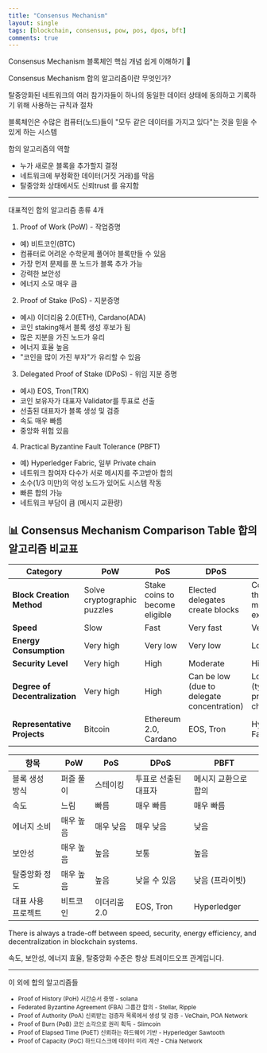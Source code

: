 ```yaml
---
title: "Consensus Mechanism"
layout: single
tags: [blockchain, consensus, pow, pos, dpos, bft]
comments: true
---
```


Consensus Mechanism 블록체인 핵심 개념 쉽게 이해하기 🔗

Consensus Mechanism 합의 알고리즘이란 무엇인가?

탈중앙화된 네트워크의 여러 참가자들이 하나의 동일한 데이터 상태에 동의하고 기록하기 위해 사용하는 규칙과 절차

블록체인은 수많은 컴퓨터(노드)들이 "모두 같은 데이터를 가지고 있다"는 것을 믿을 수 있게 하는 시스템

합의 알고리즘의 역할

- 누가 새로운 블록을 추가할지 결정
- 네트워크에 부정확한 데이터(거짓 거래)를 막음
- 탈중앙화 상태에서도 신뢰trust 를 유지함

---

대표적인 합의 알고리즘 종류 4개

1. Proof of Work (PoW) - 작업증명
  * 예) 비트코인(BTC)
  * 컴퓨터로 어려운 수학문제 풀어야 블록만들 수 있음
  * 가장 먼저 문제를 푼 노드가 블록 추가 가능
  * 강력한 보안성
  * 에너지 소모 매우 큼

2. Proof of Stake (PoS) - 지분증명
  * 예시) 이더리움 2.0(ETH), Cardano(ADA)
  * 코인 staking해서 블록 생성 후보가 됨
  * 많은 지분을 가진 노드가 유리
  * 에너지 효율 높음
  * "코인을 많이 가진 부자"가 유리할 수 있음

3. Delegated Proof of Stake (DPoS) - 위임 지분 증명
  * 예시) EOS, Tron(TRX)
  * 코인 보유자가 대표자 Validator를 투표로 선출
  * 선출된 대표자가 블록 생성 및 검증
  * 속도 매우 빠름
  * 중앙화 위험 있음

4. Practical Byzantine Fault Tolerance (PBFT)
  * 예) Hyperledger Fabric, 일부 Private chain
  * 네트워크 참여자 다수가 서로 메시지를 주고받아 합의
  * 소수(1/3 미만)의 악성 노드가 있어도 시스템 작동
  * 빠른 합의 가능
  * 네트워크 부담이 큼 (메시지 교환량)

## 📊 Consensus Mechanism Comparison Table 합의 알고리즘 비교표

| Category | PoW | PoS | DPoS | PBFT |
|----------|-----|-----|------|------|
| **Block Creation Method** | Solve cryptographic puzzles | Stake coins to become eligible | Elected delegates create blocks | Consensus through message exchanges |
| **Speed** | Slow | Fast | Very fast | Very fast |
| **Energy Consumption** | Very high | Very low | Very low | Low |
| **Security Level** | Very high | High | Moderate | High |
| **Degree of Decentralization** | Very high | High | Can be low (due to delegate concentration) | Low (typically private chains) |
| **Representative Projects** | Bitcoin | Ethereum 2.0, Cardano | EOS, Tron | Hyperledger Fabric |


| 항목 | PoW | PoS | DPoS | PBFT |
|------|-----|-----|------|------|
| 블록 생성 방식 | 퍼즐 풀이 | 스테이킹 | 투표로 선출된 대표자 | 메시지 교환으로 합의 |
| 속도 | 느림 | 빠름 | 매우 빠름 | 매우 빠름 |
| 에너지 소비 | 매우 높음 | 매우 낮음 | 매우 낮음 | 낮음 |
| 보안성 | 매우 높음 | 높음 | 보통 | 높음 |
| 탈중앙화 정도 | 매우 높음 | 높음 | 낮을 수 있음 | 낮음 (프라이빗) |
| 대표 사용 프로젝트 | 비트코인 | 이더리움 2.0 | EOS, Tron | Hyperledger |

There is always a trade-off between speed, security, energy efficiency, and decentralization in blockchain systems.

속도, 보안성, 에너지 효율, 탈중앙화 수준은 항상 트레이드오프 관계입니다.

---

이 외에 합의 알고리즘들
<small>
- Proof of History (PoH) 시간순서 증명 - solana
- Federated Byzantine Agreement (FBA) 그룹간 합의 - Stellar, Ripple
- Proof of Authority (PoA) 신뢰받는 검증자 목록에서 생성 및 검증 - VeChain, POA Network
- Proof of Burn (PoB) 코인 소각으로 권리 획득 - Slimcoin
- Proof of Elapsed Time (PoET) 신뢰하는 하드웨어 기반 - Hyperledger Sawtooth
- Proof of Capacity (PoC) 하드디스크에 데이터 미리 계산 - Chia Network
</small>
